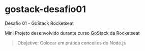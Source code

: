 # gostack-desafio01
Desafio 01 - GoStack Rocketseat

Mini Projeto desenvolvido durante curso GoStack da Rocketseat
> Obejetivo: Colocar em prática conceitos do Node.js
